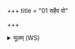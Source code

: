 +++
title = "01 सहैव वो"

+++
<details><summary>मूलम् (WS)</summary>

सहैव वो हृदयानि सह विज्ञानमस्तु वः । तु. शौ.सं. ६.६४  
सहेन्द्रो वृत्रहा करत् सह देवो बृहस्पतिः ॥ १ ॥
</details>
